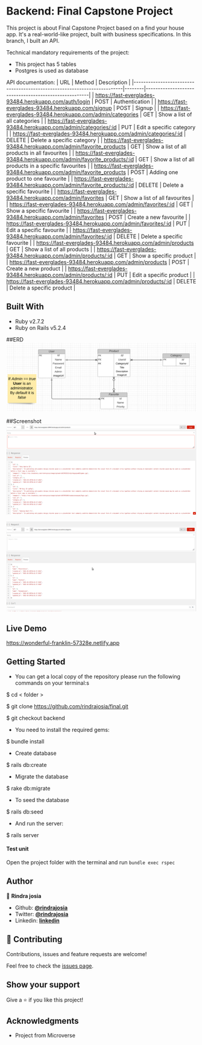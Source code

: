 # Backend: Final Capstone Project

This project is about Final Capstone Project based on a find your house app. It's a real-world-like project, built with business specifications. In this branch, I built an API.

Technical mandatory requirements of the project:

* This project has 5 tables
* Postgres is used as database


API documentation:
| URL                                                                     | Method | Description                                          |
|-------------------------------------------------------------------------|--------|------------------------------------------------------|
| https://fast-everglades-93484.herokuapp.com/auth/login                  | POST   | Authentication                                       |
| https://fast-everglades-93484.herokuapp.com/signup                      | POST   | Signup                                               |
| https://fast-everglades-93484.herokuapp.com/admin/categories            | GET    | Show a list of all categories                        |
| https://fast-everglades-93484.herokuapp.com/admin/categories/:id        | PUT    | Edit a specific category                             |
| https://fast-everglades-93484.herokuapp.com/admin/categories/:id        | DELETE | Delete a specific category                           |
| https://fast-everglades-93484.herokuapp.com/admin/favorite_products     | GET    | Show a list of all products in all favourites        |
| https://fast-everglades-93484.herokuapp.com/admin/favorite_products/:id | GET    | Show a list of all products in a specific favourites |
| https://fast-everglades-93484.herokuapp.com/admin/favorite_products     | POST   | Adding one product to one favourite                  |
| https://fast-everglades-93484.herokuapp.com/admin/favorite_products/:id | DELETE | Delete a specific favourite                          |
| https://fast-everglades-93484.herokuapp.com/admin/favorites             | GET    | Show a list of all favourites                        |
| https://fast-everglades-93484.herokuapp.com/admin/favorites/:id         | GET    | Show a specific favourite                            |
| https://fast-everglades-93484.herokuapp.com/admin/favorites             | POST   | Create a new favourite                               |
| https://fast-everglades-93484.herokuapp.com/admin/favorites/:id         | PUT    | Edit a specific favourite                            |
| https://fast-everglades-93484.herokuapp.com/admin/favorites/:id         | DELETE | Delete a specific favourite                          |
| https://fast-everglades-93484.herokuapp.com/admin/products              | GET    | Show a list of all products                          |
| https://fast-everglades-93484.herokuapp.com/admin/products/:id          | GET    | Show a specific product                              |
| https://fast-everglades-93484.herokuapp.com/admin/products              | POST   | Create a new product                                 |
| https://fast-everglades-93484.herokuapp.com/admin/products/:id          | PUT    | Edit a specific product                              |
| https://fast-everglades-93484.herokuapp.com/admin/products/:id          | DELETE | Delete a specific product                            |



## Built With

- Ruby v2.7.2
- Ruby on Rails v5.2.4

##ERD
![screenshot](docs/erd_final.png)


##Screenshot
![screenshot](docs/1.png)

![screenshot](docs/2.png)

## Live Demo

https://wonderful-franklin-57328e.netlify.app

## Getting Started

* You can get a local copy of the repository please run the following commands on your terminal:s

$ cd < folder >

$ git clone https://github.com/rindrajosia/final.git

$ git checkout backend

* You need to install the required gems:

$ bundle install

* Create database

$ rails db:create

* Migrate the database

$ rake db:migrate

* To seed the database

$ rails db:seed

* And run the server:

$ rails server

#### Test unit

 Open the project folder with the terminal and run ```bundle exec rspec```


## Author

👤 **Rindra josia**

* Github: **[@rindrajosia](https://github.com/rindrajosia)**
* Twitter: **[@rindrajosia](https://twitter.com/josia_rindra)**
* Linkedin: **[linkedin](https://www.linkedin.com/in/rindra-josia-99b2111a2/)**

## 🤝 Contributing

Contributions, issues and feature requests are welcome!

Feel free to check the [issues page](https://github.com/rindrajosia/final/issues).

## Show your support

Give a ⭐️ if you like this project!

## Acknowledgments

 - Project from Microverse
